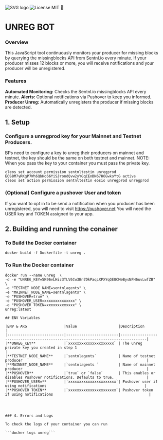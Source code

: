![SVG logo](https://www.sentnl.io/sentnl.svg)
          ![License MIT](https://img.shields.io/badge/license-MIT-blue.svg)
🤖 
# UNREG BOT 

### Overview

This JavaScript tool continuously monitors your producer for missing blocks by querying the missingblocks API from Sentnl.io every minute. If your producer misses 12 blocks or more, you will receive notifications and your producer will be unregistered.


### Features

**Automated Monitoring:** Checks the Sentnl.io missingblocks API every minute.
**Alerts:** Optional notifications via Pushover to keep you informed.
**Producer Unreg:** Automatically unregisters the producer if missing blocks are detected.

## 1. Setup 

### Configure a unregprod key for your Mainnet and Testnet Producers.

BPs need to configure a key to unreg their producers on mainnet and testnet, the key should be the same on both testnet and mainnet.
NOTE: When you pass the key to your container you must pass the private key.

```
cleos set account permission sentnltestin unregprod EOS8M7yRKgP7Wh6QbHq66YiSJrondQvw2yYGqCEnDN67H6GwkoYtG active
cleos set action permission sentnltestin eosio unregprod unregprod
```


### (Optional) Configure a pushover User and token 

If you want to opt in to be send a notification when you producer has been unregistered, you will need to visit https://pushover.net
You will need the USER key and TOKEN assigned to your app.


## 2. Building and running the conainer 

### To Build the Docker container

```
docker build -f Dockerfile -t unreg .
```
### To Run the Docker container

```
docker run --name unreg  \
-d -e "UNREG_KEY=5K96vLHiz3TLV6Cw3Bn7DkPaqLXPXYqQEUCMeBysNFH6uvLwfZB" \
-e "TESTNET_NODE_NAME=sentnlagents" \
-e "MAINNET_NODE_NAME=sentnlagents" \
-e "PUSHOVER=true" \
-e "PUSHOVER_USER=xxxxxxxxxxxxxx" \
-e "PUSHOVER_TOKEN=xxxxxxxxxxxxx" \
unreg:latest

## ENV Variables

|ENV & ARG                 |Value                   |Description                                                                       |
|--------------------------|------------------------|----------------------------------------------------------------------------------|
|**UNREG_KEY**             |`xxxxxxxxxxxxxxxxxxxxx` | The unreg private key you created in step 1                                      |
|**TESTNET_NODE_NAME**     |`sentnlagents`          | Name of testnet producer                                                         |
|**MAINNET_NODE_NAME**     |`sentnlagents `         | Name of mainnet producer                                                         |
|**PUSHOVER**              |`true` or `false`       | This enables or disables Pushover notifications. Defaults to true.               |
|**PUSHOVER_USER=**        |`xxxxxxxxxxxxxxxxxxxxxx`| Pushover user if using notifications                                             |
|**PUSHOVER_TOKEN**        |`xxxxxxxxxxxxxxxxxxxxxx`| Pushover token if using notifications                                            |




### 4. Errors and Logs

To check the logs of your container you can run

```docker logs unreg``` 

